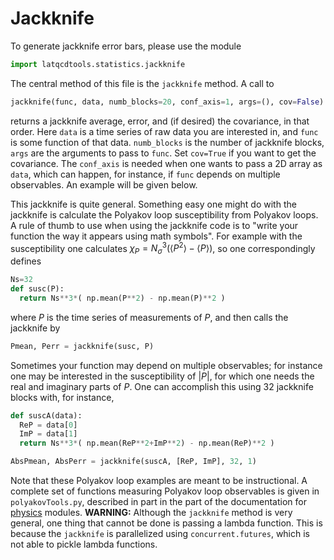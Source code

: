 # Jackknife 

To generate jackknife error bars, please use the module
```Python
import latqcdtools.statistics.jackknife
```
The central method of this file is the `jackknife` method. A call to
```Python
jackknife(func, data, numb_blocks=20, conf_axis=1, args=(), cov=False)
```
returns a jackknife average, error, and (if desired) the covariance, in that order. Here `data` is 
a time series of raw data you are interested in, and `func` is some function of that data. 
`numb_blocks` is the number of jackknife blocks, `args` are the arguments to pass to `func`. Set 
`cov=True` if you want to get the covariance. The `conf_axis` is needed when one wants to pass a 
2D array as `data`, which can happen, for instance, if `func` depends on multiple observables. 
An example will be given below.

This jackknife is quite general. Something easy one might do with the jackknife is calculate the 
Polyakov loop susceptibility from Polyakov loops. A rule of thumb to use when using the jackknife 
code is to "write your function the way it appears using math symbols". For example with the 
susceptibility one calculates $\chi_P=N_\sigma^3\left(\langle P^2\rangle - \langle P\rangle\right)$, 
so one correspondingly defines
```Python
Ns=32
def susc(P):
  return Ns**3*( np.mean(P**2) - np.mean(P)**2 )
```
where $P$ is the time series of measurements of $P$, and then calls the jackknife by
```Python
Pmean, Perr = jackknife(susc, P)
```
Sometimes your function may depend on multiple observables; for instance one may be interested in 
the susceptibility of $|P|$, for which one needs the real and imaginary parts of $P$. One can 
accomplish this using 32 jackknife blocks with, for instance,
```Python
def suscA(data):
  ReP = data[0]
  ImP = data[1]
  return Ns**3*( np.mean(ReP**2+ImP**2) - np.mean(ReP)**2 )

AbsPmean, AbsPerr = jackknife(suscA, [ReP, ImP], 32, 1)
```
Note that these Polyakov loop examples are meant to be instructional. A complete set of functions 
measuring Polyakov loop observables is given in `polyakovTools.py`, described in part in the part
of the documentation for [physics](../03_physicsAnalysis/physicsAnalysis.md) modules. 
**WARNING:** Although the `jackknife` 
method is very general, one thing that cannot be done is passing a lambda function. This is because 
the `jackknife` is parallelized using `concurrent.futures`, which is not able to pickle 
lambda functions.
